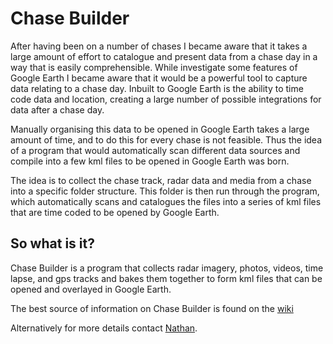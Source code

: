 # Chase Builder

After having been on a number of chases I became aware that it takes a large amount of effort to catalogue and present data from a chase day in a way that is easily comprehensible. While investigate some features of Google Earth I became aware that it would be a powerful tool to capture data relating to a chase day. Inbuilt to Google Earth is the ability to time code data and location, creating a large number of possible integrations for data after a chase day.

Manually organising this data to be opened in Google Earth takes a large amount of time, and to do this for every chase is not feasible. Thus the idea of a program that would automatically scan different data sources and compile into a few kml files to be opened in Google Earth was born.

The idea is to collect the chase track, radar data and media from a chase into a specific folder structure. This folder is then run through the program, which automatically scans and catalogues the files into a series of kml files that are time coded to be opened by Google Earth.

## So what is it?

Chase Builder is a program that collects radar imagery, photos, videos, time lapse, and gps tracks and bakes them together to form kml files that can be opened and overlayed in Google Earth.

The best source of information on Chase Builder is found on the [wiki](https://github.com/sugarlata/Chase_Builder/wiki)

Alternatively for more details contact [Nathan](mailto:nathan.sgarlata+chasebuilder@gmail.com).